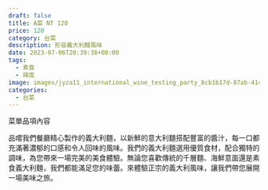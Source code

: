 ```yaml
---
draft: false
title: A菜 NT 120
price: 120
category: 台菜
description: 形容義大利麵風味
date: 2023-07-06T20:39:38+08:00
tags:
  - 素食
  - 辣度
image: images/jyza11_international_wine_testing_party_8cb1b17d-87ab-4148-b7b9-4746d641cc12.png
categories:
  - 台菜
---
```


菜單品項內容 

品嚐我們餐廳精心製作的義大利麵，以新鮮的意大利麵搭配豐富的醬汁，每一口都充滿著濃郁的口感和令人回味的風味。我們的義大利麵選用優質食材，配合獨特的調味，為您帶來一場完美的美食體驗。無論您喜歡傳統的千層麵、海鮮意面還是素食義大利麵，我們都能滿足您的味蕾。來體驗正宗的義大利風味，讓我們帶您展開一場美味之旅。